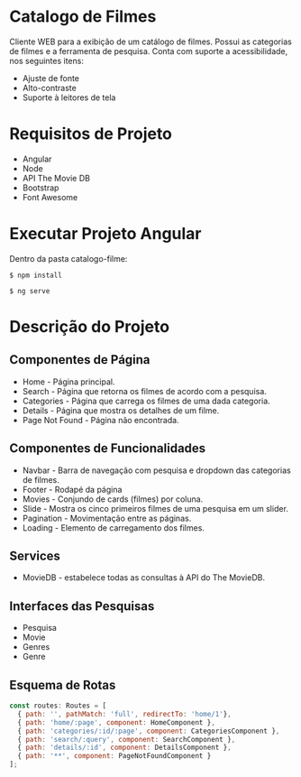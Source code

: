 ﻿# Catalogo de Filmes

Cliente WEB para a exibição de um catálogo de filmes. Possui as categorias de filmes e a ferramenta de pesquisa. Conta com suporte a acessibilidade, nos seguintes itens:
* Ajuste de fonte
* Alto-contraste
* Suporte à leitores de tela

# Requisitos de Projeto
* Angular
* Node
* API The Movie DB
* Bootstrap
* Font Awesome

# Executar Projeto Angular
Dentro da pasta catalogo-filme:
```
$ npm install
```
```
$ ng serve
```

# Descrição do Projeto

## Componentes de Página
* Home - Página principal.
* Search - Página que retorna os filmes de acordo com a pesquisa.
* Categories - Página que carrega os filmes de uma dada categoria.
* Details - Página que mostra os detalhes de um filme.
* Page Not Found - Página não encontrada.

## Componentes de Funcionalidades
* Navbar - Barra de navegação com pesquisa e dropdown das categorias de filmes.
* Footer - Rodapé da página
* Movies - Conjundo de cards (filmes) por coluna.
* Slide - Mostra os cinco primeiros filmes de uma pesquisa em um slider.
* Pagination - Movimentação entre as páginas.
* Loading - Elemento de carregamento dos filmes.

## Services
* MovieDB - estabelece todas as consultas à API do The MovieDB.

## Interfaces das Pesquisas
* Pesquisa
* Movie
* Genres
* Genre

## Esquema de Rotas
```javascript
const routes: Routes = [
  { path: '', pathMatch: 'full', redirectTo: 'home/1'},
  { path: 'home/:page', component: HomeComponent },
  { path: 'categories/:id/:page', component: CategoriesComponent },
  { path: 'search/:query', component: SearchComponent },
  { path: 'details/:id', component: DetailsComponent },
  { path: '**', component: PageNotFoundComponent }
];
```
